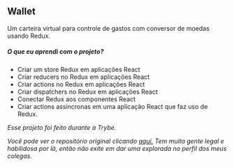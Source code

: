 ## Wallet
Um carteira virtual para controle de gastos com conversor de moedas usando Redux.

##### O que eu aprendi com o projeto?
  * Criar um store Redux em aplicações React
  * Criar reducers no Redux em aplicações React
  * Criar actions no Redux em aplicações React
  * Criar dispatchers no Redux em aplicações React
  * Conectar Redux aos componentes React
  * Criar actions assíncronas em uma aplicação React que faz uso de Redux.


_Esse projeto foi feito durante a Trybe._

_Você pode ver o repositório original clicando [aqui.](https://github.com/tryber/sd-013-b-project-trybewallet)_
_Tem muita gente legal e habilidosa por lá, então não exite em dar uma explorada no perfil dos meus colegas._